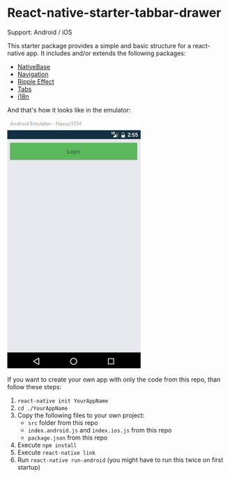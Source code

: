 # React-native-starter-tabbar-drawer
Support: Android / iOS

This starter package provides a simple and basic structure for a react-native app. It includes and/or extends the following packages:

* [NativeBase](https://github.com/GeekyAnts/NativeBase)
* [Navigation](https://github.com/react-community/react-navigation)
* [Ripple Effect](https://github.com/n4kz/react-native-material-ripple)
* [Tabs](https://github.com/aksonov/react-native-tabs)
* [i18n](https://github.com/AlexanderZaytsev/react-native-i18n) 

And that's how it looks like in the emulator:

![alt text](https://raw.githubusercontent.com/Maxeh/markdown/master/react-native-starter-tabbar-drawer/demo.gif)

If you want to create your own app with only the code from this repo, than follow these steps:

1) `react-native init YourAppName`
2) `cd ./YourAppName`
3) Copy the following files to your own project:
    - `src` folder from this repo
    - `index.android.js` and `index.ios.js` from this repo
    - `package.json` from this repo
4) Execute `npm install`
5) Execute `react-native link`
6) Run `react-native run-android` (you might have to run this twice on first startup)